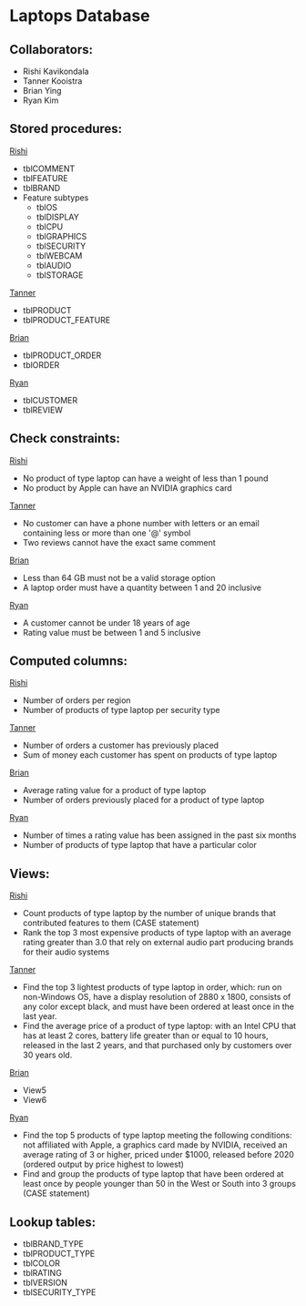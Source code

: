 # Laptops Database

## **Collaborators:**
- Rishi Kavikondala
- Tanner Kooistra
- Brian Ying
- Ryan Kim

## **Stored procedures:** <br>
<ins>Rishi</ins>
- tblCOMMENT
- tblFEATURE
- tblBRAND
- Feature subtypes
    - tblOS
    - tblDISPLAY
    - tblCPU
    - tblGRAPHICS
    - tblSECURITY
    - tblWEBCAM
    - tblAUDIO
    - tblSTORAGE <br>

<ins>Tanner</ins>
- tblPRODUCT
- tblPRODUCT_FEATURE <br>

<ins>Brian</ins>
- tblPRODUCT_ORDER
- tblORDER <br>

<ins>Ryan</ins>
- tblCUSTOMER
- tblREVIEW <br>

## **Check constraints:**
<ins>Rishi</ins>
- No product of type laptop can have a weight of less than 1 pound
- No product by Apple can have an NVIDIA graphics card

<ins>Tanner</ins>
- No customer can have a phone number with letters or an email containing less or more than one '@' symbol
- Two reviews cannot have the exact same comment

<ins>Brian</ins>
- Less than 64 GB must not be a valid storage option
- A laptop order must have a quantity between 1 and 20 inclusive

<ins>Ryan</ins>
- A customer cannot be under 18 years of age
- Rating value must be between 1 and 5 inclusive

## **Computed columns:**

<ins>Rishi</ins>
- Number of orders per region
- Number of products of type laptop per security type <br>

<ins>Tanner</ins>
- Number of orders a customer has previously placed
- Sum of money each customer has spent on products of type laptop <br>

<ins>Brian</ins>
- Average rating value for a product of type laptop
- Number of orders previously placed for a product of type laptop

<ins>Ryan</ins>
- Number of times a rating value has been assigned in the past six months
- Number of products of type laptop that have a particular color

## **Views:**
<ins>Rishi</ins>
- Count products of type laptop by the number of unique brands that contributed features to them (CASE statement)
- Rank the top 3 most expensive products of type laptop with an average rating greater than 3.0 that rely on external audio part producing brands for their audio systems 

<ins>Tanner</ins>
- Find the top 3 lightest products of type laptop in order, which: run on non-Windows OS, have a display resolution of 2880 x 1800, consists of any color except black, and must have been ordered at least once in the last year.
- Find the average price of a product of type laptop: with an Intel CPU that has at least 2 cores, battery life greater than or equal to 10 hours, released in the last 2 years, and that purchased only by customers over 30 years old.

<ins>Brian</ins>
- View5
- View6

<ins>Ryan</ins>
- Find the top 5 products of type laptop meeting the following conditions: not affiliated with Apple, a graphics card made by NVIDIA, received an average rating of 3 or higher, priced under $1000, released before 2020 (ordered output by price highest to lowest)
- Find and group the products of type laptop that have been ordered at least once by people younger than 50 in the West or South into 3 groups (CASE statement) <br>

## **Lookup tables:**
- tblBRAND_TYPE
- tblPRODUCT_TYPE
- tblCOLOR
- tblRATING
- tblVERSION
- tblSECURITY_TYPE